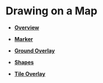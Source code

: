 # Drawing on a Map<a name="EN-US_TOPIC_0000001145923555"></a>

-   **[Overview](android-sdk-drawing-map-overview.md)**  

-   **[Marker](android-sdk-marker.md)**  

-   **[Ground Overlay](android-sdk-ground-overlay.md)**  

-   **[Shapes](android-sdk-shape.md)**  

-   **[Tile Overlay](android-sdk-tile-overlay.md)**  


